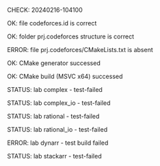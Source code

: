 CHECK: 20240216-104100
OK: file codeforces.id is correct
OK: folder prj.codeforces structure is correct
ERROR: file prj.codeforces/CMakeLists.txt is absent
OK: CMake generator successed
OK: CMake build (MSVC x64) successed
STATUS: lab complex - test-failed
STATUS: lab complex_io - test-failed
STATUS: lab rational - test-failed
STATUS: lab rational_io - test-failed
ERROR: lab dynarr - test build failed
STATUS: lab stackarr - test-failed
